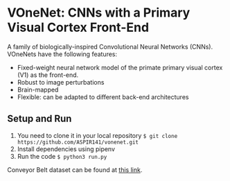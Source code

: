 # VOneNet: CNNs with a Primary Visual Cortex Front-End

A family of biologically-inspired Convolutional Neural Networks (CNNs). VOneNets have the following features:
- Fixed-weight neural network model of the primate primary visual cortex (V1) as the front-end.
- Robust to image perturbations
- Brain-mapped
- Flexible: can be adapted to different back-end architectures

## Setup and Run
1. You need to clone it in your local repository
  `$ git clone https://github.com/ASPIR141/vonenet.git`
2. Install dependencies using pipenv
3. Run the code
  `$ python3 run.py`

Conveyor Belt dataset can be found at [this link](https://drive.google.com/drive/folders/1TycfdqGih3hHYS3hM70rybKH8rfGUiyr?usp=sharing).
